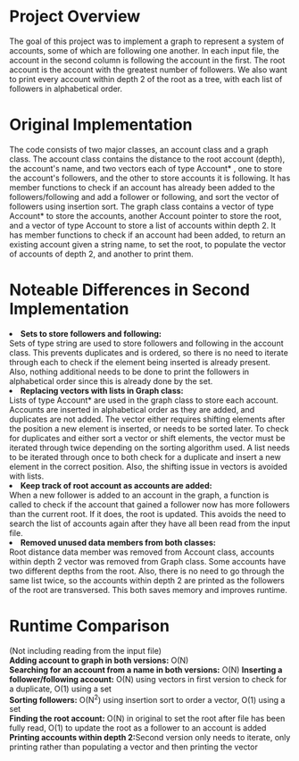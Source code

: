 # Project Overview

The goal of this project was to implement a graph to represent a system
of accounts, some of which are following one another. In each input file,
the account in the second column is following the account in the first.
The root account is the account with the greatest number of followers.
We also want to print every account within depth 2 of the root as a tree,
with each list of followers in alphabetical order.

# Original Implementation

The code consists of two major classes, an account class and a graph class.
The account class contains the distance to the root account (depth), the
account's name, and two vectors each of type Account* , one to store the
account's followers, and the other to store accounts it is following. It
has member functions to check if an account has already been added to the
followers/following and add a follower or following, and sort the vector
of followers using insertion sort. The graph class contains a vector of type
Account* to store the accounts, another Account pointer to store the root,
and a vector of type Account to store a list of accounts within depth 2.
It has member functions to check if an account had been added, to return an
existing account given a string name, to set the root, to populate the
vector of accounts of depth 2, and another to print them.

# Noteable Differences in Second Implementation

<li><strong>Sets to store followers and following:</strong><br>
    Sets of type string are used to store followers and following in the
    account class. This prevents duplicates and is ordered, so there is no
    need to iterate through each to check if the element being inserted is
    already present. Also, nothing additional needs to be done to print
    the followers in alphabetical order since this is already done by the set.</li>

<li><strong>Replacing vectors with lists in Graph class:</strong><br>
    Lists of type Account* are used in the graph class to store each account.
    Accounts are inserted in alphabetical order as they are added, and duplicates
    are not added. The vector either requires shifting elements after the position
    a new element is inserted, or needs to be sorted later. To check for duplicates
    and either sort a vector or shift elements, the vector must be iterated through
    twice depending on the sorting algorithm used. A list needs to be iterated
    through once to both check for a duplicate and insert a new element in the
    correct position. Also, the shifting issue in vectors is avoided with lists.</li>

<li><strong>Keep track of root account as accounts are added:</strong><br>
    When a new follower is added to an account in the graph, a function is called to
    check if the account that gained a follower now has more followers than the
    current root. If it does, the root is updated. This avoids the need to search
    the list of accounts again after they have all been read from the input file.</li>

<li><strong>Removed unused data members from both classes:</strong><br>
    Root distance data member was removed from Account class, accounts within
    depth 2 vector was removed from Graph class. Some accounts have two different
    depths from the root. Also, there is no need to go through the same list twice,
    so the accounts within depth 2 are printed as the followers of the root are
    transversed. This both saves memory and improves runtime.</li>
    
# Runtime Comparison

(Not including reading from the input file)<br>
<strong>Adding account to graph in both versions:</strong> O(N)<br>
<strong>Searching for an account from a name in both versions:</strong> O(N)
<strong>Inserting a follower/following account:</strong> O(N) using vectors
in first version to check for a duplicate, O(1) using a set<br>
<strong>Sorting followers:</strong> O(N<sup>2</sup>) using insertion sort to order
a vector, O(1) using a set<br>
<strong>Finding the root account:</strong> O(N) in original to set the root after file has been
fully read, O(1) to update the root as a follower to an account is added<br>
<strong>Printing accounts within depth 2:</strong>Second version only needs to iterate,
only printing rather than populating a vector and then printing the vector<br>